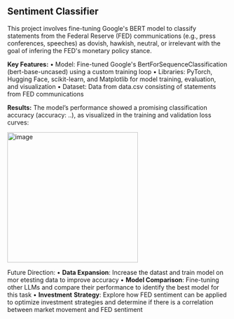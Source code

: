 ## Sentiment Classifier
This project involves fine-tuning Google's BERT model to classify statements from the Federal Reserve (FED) communications (e.g., press conferences, speeches) as dovish, hawkish, neutral, or irrelevant with the goal of infering the FED's monetary policy stance.

**Key Features:**
• Model: Fine-tuned Google's BertForSequenceClassification (bert-base-uncased) using a custom training loop
• Libraries: PyTorch, Hugging Face, scikit-learn, and Matplotlib for model training, evaluation, and visualization
• Dataset: Data from data.csv consisting of statements from FED communications

**Results:**
The model’s performance showed a promising classification accuracy (accuracy: ..), as visualized in the training and validation loss curves:

<img width="298" alt="image" src="https://github.com/user-attachments/assets/6f44a125-b676-40c3-a25e-4aa1e8ff7317" />

Future Direction:
• **Data Expansion**: Increase the datast and train model on mor etesting data to improve accuracy 
• **Model Comparison**: Fine-tuning other LLMs and compare their performance to identify the best model for this task
• **Investment** **Strategy**: Explore how FED sentiment can be applied to optimize investment strategies and determine if there is a correlation between market movement and FED sentiment
